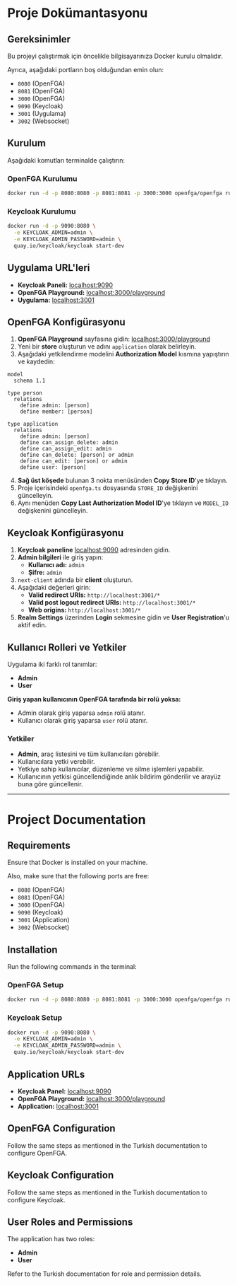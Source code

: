 # Proje Dokümantasyonu

## Gereksinimler
Bu projeyi çalıştırmak için öncelikle bilgisayarınıza Docker kurulu olmalıdır. 

Ayrıca, aşağıdaki portların boş olduğundan emin olun:

- `8080` (OpenFGA)
- `8081` (OpenFGA)
- `3000` (OpenFGA)
- `9090` (Keycloak)
- `3001` (Uygulama)
- `3002` (Websocket)

## Kurulum
Aşağıdaki komutları terminalde çalıştırın:

### OpenFGA Kurulumu
```sh
docker run -d -p 8080:8080 -p 8081:8081 -p 3000:3000 openfga/openfga run
```

### Keycloak Kurulumu
```sh
docker run -d -p 9090:8080 \
  -e KEYCLOAK_ADMIN=admin \
  -e KEYCLOAK_ADMIN_PASSWORD=admin \
  quay.io/keycloak/keycloak start-dev
```

## Uygulama URL'leri

- **Keycloak Paneli:** [localhost:9090](http://localhost:9090)
- **OpenFGA Playground:** [localhost:3000/playground](http://localhost:3000/playground)
- **Uygulama:** [localhost:3001](http://localhost:3001)

## OpenFGA Konfigürasyonu

1. **OpenFGA Playground** sayfasına gidin: [localhost:3000/playground](http://localhost:3000/playground)
2. Yeni bir **store** oluşturun ve adını `application` olarak belirleyin.
3. Aşağıdaki yetkilendirme modelini **Authorization Model** kısmına yapıştırın ve kaydedin:

```plaintext
model
  schema 1.1

type person
  relations
    define admin: [person]
    define member: [person]

type application
  relations
    define admin: [person]
    define can_assign_delete: admin
    define can_assign_edit: admin
    define can_delete: [person] or admin
    define can_edit: [person] or admin
    define user: [person]
```

4. **Sağ üst köşede** bulunan 3 nokta menüsünden **Copy Store ID**'ye tıklayın.
5. Proje içerisindeki `openfga.ts` dosyasında `STORE_ID` değişkenini güncelleyin.
6. Aynı menüden **Copy Last Authorization Model ID**'ye tıklayın ve `MODEL_ID` değişkenini güncelleyin.

## Keycloak Konfigürasyonu

1. **Keycloak paneline** [localhost:9090](http://localhost:9090) adresinden gidin.
2. **Admin bilgileri** ile giriş yapın:
   - **Kullanıcı adı:** `admin`
   - **Şifre:** `admin`
3. `next-client` adında bir **client** oluşturun.
4. Aşağıdaki değerleri girin:
   - **Valid redirect URIs:** `http://localhost:3001/*`
   - **Valid post logout redirect URIs:** `http://localhost:3001/*`
   - **Web origins:** `http://localhost:3001/*`
5. **Realm Settings** üzerinden **Login** sekmesine gidin ve **User Registration**'u aktif edin.

## Kullanıcı Rolleri ve Yetkiler

Uygulama iki farklı rol tanımlar:

- **Admin**
- **User**

**Giriş yapan kullanıcının OpenFGA tarafında bir rolü yoksa:**

- Admin olarak giriş yaparsa `admin` rolü atanır.
- Kullanıcı olarak giriş yaparsa `user` rolü atanır.

### Yetkiler

- **Admin**, araç listesini ve tüm kullanıcıları görebilir.
- Kullanıcılara yetki verebilir.
- Yetkiye sahip kullanıcılar, düzenleme ve silme işlemleri yapabilir.
- Kullanıcının yetkisi güncellendiğinde anlık bildirim gönderilir ve arayüz buna göre güncellenir.

---

# Project Documentation

## Requirements
Ensure that Docker is installed on your machine.

Also, make sure that the following ports are free:

- `8080` (OpenFGA)
- `8081` (OpenFGA)
- `3000` (OpenFGA)
- `9090` (Keycloak)
- `3001` (Application)
- `3002` (Websocket)

## Installation
Run the following commands in the terminal:

### OpenFGA Setup
```sh
docker run -d -p 8080:8080 -p 8081:8081 -p 3000:3000 openfga/openfga run
```

### Keycloak Setup
```sh
docker run -d -p 9090:8080 \
  -e KEYCLOAK_ADMIN=admin \
  -e KEYCLOAK_ADMIN_PASSWORD=admin \
  quay.io/keycloak/keycloak start-dev
```

## Application URLs

- **Keycloak Panel:** [localhost:9090](http://localhost:9090)
- **OpenFGA Playground:** [localhost:3000/playground](http://localhost:3000/playground)
- **Application:** [localhost:3001](http://localhost:3001)

## OpenFGA Configuration

Follow the same steps as mentioned in the Turkish documentation to configure OpenFGA.

## Keycloak Configuration

Follow the same steps as mentioned in the Turkish documentation to configure Keycloak.

## User Roles and Permissions

The application has two roles:

- **Admin**
- **User**

Refer to the Turkish documentation for role and permission details.

